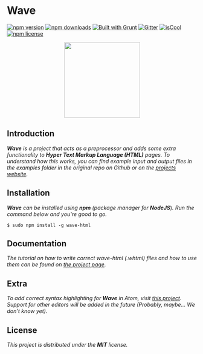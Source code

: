 # Wave

[![npm version](https://img.shields.io/npm/v/wave-html-green.svg?style=flat-square)](https://www.npmjs.com/package/wave-html)
[![npm downloads](https://img.shields.io/npm/dm/wave-html.svg?style=flat-square)](https://www.npmjs.com/package/wave-html)
[![Built with Grunt](https://img.shields.io/badge/Built%20with-Grunt-orange.svg?style=flat-square)](http://gruntjs.com/)
[![Gitter](https://img.shields.io/badge/Gitter-Join%20Chat%20→-1DCE73.svg?style=flat-square)](https://gitter.im/Jense5/Wave?utm_source=badge&utm_medium=badge&utm_campaign=pr-badge)
[![isCool](https://img.shields.io/badge/FANCY-YES-red.svg?style=flat-square)](https://www.npmjs.com/package/wave-html)
[![npm license](https://img.shields.io/npm/l/wave-html.svg?style=flat-square)](https://github.com/Jense5/Wave/blob/master/LICENSE.md)

<p align="center"><img src="http://i.imgur.com/J7qioAo.png" height="200" /></p>

## Introduction

***Wave*** *is a project that acts as a preprocessor and adds some extra functionality to* ***Hyper Text Markup Language (HTML)*** *pages.
To understand how this works, you can find example input and output files in the examples folder in the original repo on Github or on the [projects website](http://jense5.github.io/Wave).*

## Installation

***Wave*** *can be installed using* ***npm*** *(package manager for* ***NodeJS***)*. Run the command below and you're good to go.*

`$ sudo npm install -g wave-html`

## Documentation
*The tutorial on how to write correct wave-html (.whtml) files and how to use them can be found on [the project page](http://jense5.github.io/Wave).*

## Extra
*To add correct syntax highlighting for* ***Wave*** *in Atom, visit [this project](https://github.com/N1ghtly/language-wave). Support for other editors will be added in the future (Probably, maybe... We don't know yet).*

## License

*This project is distributed under the* ***MIT*** *license.*
